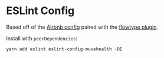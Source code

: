 # ESLint Config

Based off of the [Airbnb config](https://github.com/airbnb/javascript) paired
with the [flowtype plugin](https://github.com/gajus/eslint-plugin-flowtype).

Install with `peerDependencies`:

```
yarn add eslint eslint-config-muvehealth -DE
```
